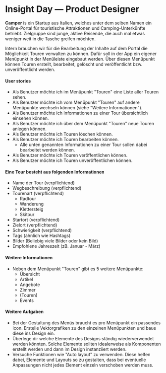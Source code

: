 # Insight Day — Product Designer

**Camper** is ein Startup aus Italien, welches unter dem selben Namen ein Online-Portal für touristische Attraktionen und Camping-Unterkünfte betriebt.
Zielgruppe sind junge, aktive Reisende, die auch mal etwas weniger weit in die Tasche greifen möchten.

Intern brauchen wir für die Bearbeitung der Inhalte auf dem Portal die Möglichkeit Touren verwalten zu können.
Dafür soll in der App ein eigener Menüpunkt in der Menüleiste eingebaut werden.
Über diesen Menüpunkt können Touren erstellt, bearbeitet, gelöscht und veröffentlicht bzw. unveröffentlicht werden.

#### User stories
* Als Benutzer möchte ich im Menüpunkt "Touren" eine Liste aller Touren sehen.
* Als Benutzer möchte ich vom Menüpunkt "Touren" auf andere Menüpunkte wechseln können (siehe "Weitere Informationen").
* Als Benutzer möchte ich Informationen zu einer Tour übersichtlich einsehen können.
* Als Benutzer möchte ich über dem Menüpunkt "Touren" neue Touren anlegen können.
* Als Benutzer möchte ich Touren löschen können.
* Als Benutzer möchte ich Touren bearbeiten können.
    * Alle unten genannten Informationen zu einer Tour sollen dabei bearbeitet werden können.
* Als Benutzer möchte ich Touren veröffentlichen können.
* Als Benutzer möchte ich Touren unveröffentlichen können.

#### Eine Tour besteht aus folgenden Informationen
* Name der Tour (verpflichtend)
* Wegbeschreibung (verpflichtend)
* Tourenart (verpflichtend)
    * Radtour
    * Wanderung
    * Klettersteig
    * Skitour
* Startort (verpflichtend)
* Zielort (verpflichtend)
* Schwierigkeit (verpflichtend)
* Tags (ähnlich wie Hashtags)
* Bilder (Beliebig viele Bilder oder kein Bild)
* Empfohlene Jahreszeit (zB. Januar - März)

#### Weitere Informationen
* Neben dem Menüpunkt "Touren" gibt es 5 weitere Menüpunkte:
    * Übersicht
    * Artikel
    * Angebote
    * Zimmer
    * (Touren)
    + Events

#### Weitere Aufgaben
* Bei der Gestaltung des Menüs braucht es pro Menüpunkt ein passendes Icon. Erstelle Vektorgrafiken zu den einzelnen Menüpunkten und baue diese ins Design ein.
* Überlege dir welche Elemente des Designs ständig wiederverwendet werden könnten. Solche Elemente sollten idealerweise als Komponenten erstellt werden und dann im Design instanziiert werden.
* Versuche Funktionen wie "Auto layout" zu verwenden. Diese helfen dabei, Elemente und Layouts so zu gestalten, dass bei eventuelle Anpassungen nicht jedes Element einzeln verschoben werden muss.
